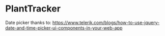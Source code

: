 # PlantTracker

Date picker thanks to: https://www.telerik.com/blogs/how-to-use-jquery-date-and-time-picker-ui-components-in-your-web-app






